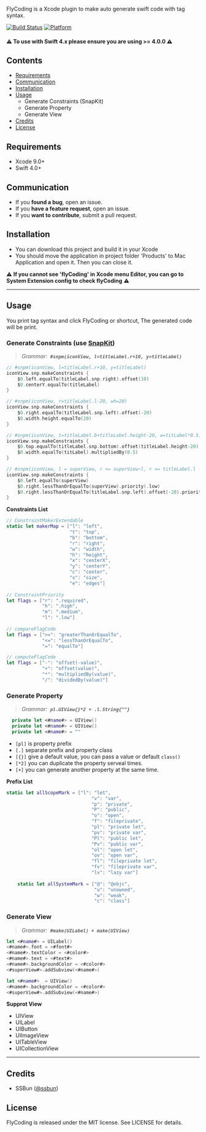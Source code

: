 <img src="http://upload-images.jianshu.io/upload_images/1594222-9138623383b862a0.png?imageMogr2/auto-orient/strip%7CimageView2/2/w/1240" alt="" />


FlyCoding is a Xcode plugin to make auto generate swift code with tag syntax.

[![Build Status](https://travis-ci.org/SnapKit/SnapKit.svg)](https://travis-ci.org/SnapKit/SnapKit)
[![Platform](https://img.shields.io/cocoapods/p/SnapKit.svg?style=flat)](https://github.com/SnapKit/SnapKit)

#### ⚠️ **To use with Swift 4.x please ensure you are using >= 4.0.0** ⚠️ 

## Contents

- [Requirements](#requirements)
- [Communication](#communication)
- [Installation](#installation)
- [Usage](#usage)
  - Generate Constraints (SnapKit)
  - Generate Property
  - Generate View
- [Credits](#credits)
- [License](#license)

## Requirements

- Xcode 9.0+
- Swift 4.0+

## Communication

- If you **found a bug**, open an issue.
- If you **have a feature request**, open an issue.
- If you **want to contribute**, submit a pull request.


## Installation

* You can download this project and build it in your Xcode
* You should move the application in project folder 'Products' to Mac Application and open it. Then you can close it.

⚠️ **If you cannot see 'flyCoding' in Xcode menu Editor, you can go to System Extension config to check flyCoding** ⚠️

---

## Usage

You print tag syntax and click FlyCoding or shortcut, The generated code will be print.

### Generate Constraints (use [SnapKit](https://github.com/SnapKit/SnapKit/blob/develop/README.md#license))

> *Grammar:*  ***`#snpm(iconView, l=titleLabel.r+10, y=titleLabel)`***
```swift
// #snpm(iconView, l=titleLabel.r+10, y=titleLabel)
iconView.snp.makeConstraints {
    $0.left.equalTo(titleLabel.snp.right).offset(10)
    $0.centerY.equalTo(titleLabel)
}

// #snpm(iconView, r=titleLabel.l-20, wh=20)
iconView.snp.makeConstraints {
    $0.right.equalTo(titleLabel.snp.left).offset(-20)
    $0.width.height.equalTo(20)
}

// #snpm(iconView, t=titleLabel.b+titleLabel.height-20, w=titLabel*0.5)
iconView.snp.makeConstraints {
    $0.top.equalTo(titleLabel.snp.bottom).offset(titleLabel.height-20)
    $0.width.equalTo(titLabel).multipliedBy(0.5)
}

// #snpm(iconView, l = superView, r <= superView~l, r <= titleLabel.l - 20~h)
iconView.snp.makeConstraints {
    $0.left.equalTo(superView)
    $0.right.lessThanOrEqualTo(superView).priority(.low)
    $0.right.lessThanOrEqualTo(titleLabel.snp.left).offset(-20).priority(.high)
}

```
**Constraints List**

```swift
// ConstraintMakerExtendable
static let makerMap = ["l": "left",
                       "t": "top",
                       "b": "bottom",
                       "r": "right",
                       "w": "width",
                       "h": "height",
                       "x": "centerX",
                       "y": "centerY",
                       "c": "center",
                       "s": "size",
                       "e": "edges"]
                       
// ConstraintPriority
let flags = ["r": ".required",
             "h": ".high",
             "m": ".medium",
             "l": ".low"]
             
// compareFlagCode             
let flags = [">=": "greaterThanOrEqualTo",
             "<=": "lessThanOrEqualTo",
             "=": "equalTo"]

// computeFlagCode
let flags = ["-": "offset(-value)",
             "+": "offset(value)",
             "*": "multipliedBy(value)",
             "/": "dividedBy(value)"]
```


### Generate Property

> *Grammar:*  ***`pl.UIView{}*2 + .l.String{""}`***

```swift
  private let <#name#> = UIView()
  private let <#name#> = UIView()
  private let <#name#> = ""
```
- `[pl]` is property prefix
- `[.]`  separate prefix and property class
- `[{}]` give a default value, you can pass a value or default `class()`
- `[*2]` you can duplicate the property serveal times.
- `[+]`  you can generate another property at the same time.

**Prefix List**

```swift
static let allScopeMark = ["l": "let",
                               "v": "var",
                               "p": "private",
                               "P": "public",
                               "o": "open",
                               "f": "fileprivate",
                               "pl": "private let",
                               "pv": "private var",
                               "Pl": "public let",
                               "Pv": "public var",
                               "ol": "open let",
                               "ov": "open var",
                               "fl": "fileprivate let",
                               "fv": "fileprivate var",
                               "lv": "lazy var"]
    
    static let allSystemMark = ["@": "@objc",
                                "u": "unowned",
                                "w": "weak",
                                "c": "class"]

```

### Generate View

> *Grammar:*  ***`#make(UILabel) + make(UIView)`***
```swift
let <#name#> = UILabel()
<#name#>.font = <#font#>
<#name#>.textColor = <#color#>
<#name#>.text = <#text#>
<#name#>.backgroundColor = <#color#>
<#superView#>.addSubview(<#name#>)

let <#name#>  = UIView()
<#name#>.backgroundColor = <#color#>
<#superView#>.addSubview(<#name#>)
```
**Supprot View**

- UIView
- UILabel
- UIButton
- UIImageView
- UITableView
- UICollectionView



---

## Credits

- SSBun ([@ssbun](http://www.jianshu.com/u/3e8081b02399))

## License

FlyCoding is released under the MIT license. See LICENSE for details.
